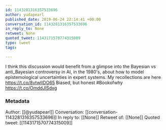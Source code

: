 ```yaml
---
id: 1143281316357533696
author: yudapearl
published_date: 2019-06-24 22:14:41 +00:00
conversation_id: 1143281316357533696
in_reply_to: None
retweet: None
quoted_tweet: 1143171570774315009
type: tweet
tags:

---
```


I think this discussion would benefit from a glimpse into the Bayesian vs anti_Bayesian controversy in AI, in the 1980's, about how to model epistemological uncertainties in expert systems. My recollections are here  https://t.co/8vtwIIDO65
Biased, but honest #Bookofwhy https://t.co/OmddJlSdxg

### Metadata

Author: [[@yudapearl]]
Conversation: [[conversation-1143281316357533696]]
In reply to: [[None]]
Retweet of: [[None]]
Quoted tweet: [[1143171570774315009]]
